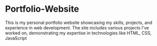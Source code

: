 # Portfolio-Website
This is my personal portfolio website showcasing my skills, projects, and experience in web development. The site includes various projects I've worked on, demonstrating my expertise in technologies like HTML, CSS, JavaScript
